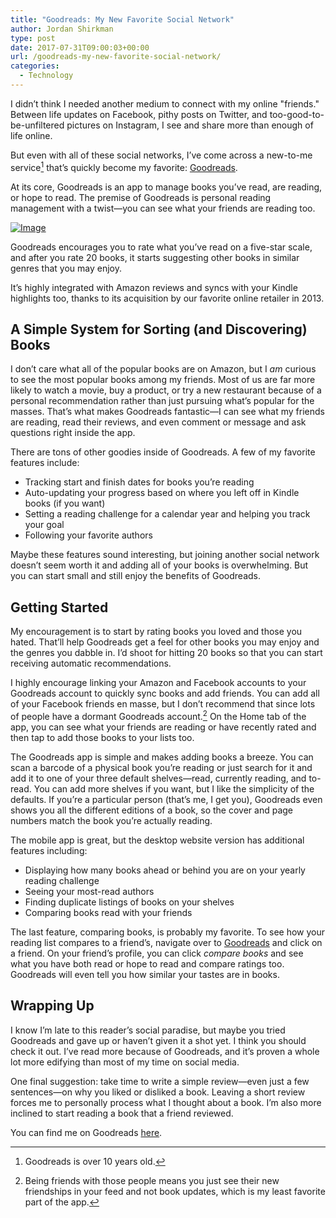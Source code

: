 ```yaml
---
title: "Goodreads: My New Favorite Social Network"
author: Jordan Shirkman
type: post
date: 2017-07-31T09:00:03+00:00
url: /goodreads-my-new-favorite-social-network/
categories:
  - Technology
---
```


I didn’t think I needed another medium to connect with my online "friends." Between life updates on Facebook, pithy posts on Twitter, and too-good-to-be-unfiltered pictures on Instagram, I see and share more than enough of life online.

But even with all of these social networks, I’ve come across a new-to-me service[^1] that’s quickly become my favorite: [Goodreads](https://www.goodreads.com).

At its core, Goodreads is an app to manage books you’ve read, are reading, or hope to read. The premise of Goodreads is personal reading management with a twist—you can see what your friends are reading too.

[![Image](/images/goodreads-screenshots.jpeg)](https://www.goodreads.com)

Goodreads encourages you to rate what you’ve read on a five-star scale, and after you rate 20 books, it starts suggesting other books in similar genres that you may enjoy.

It’s highly integrated with Amazon reviews and syncs with your Kindle highlights too, thanks to its acquisition by our favorite online retailer in 2013.

## A Simple System for Sorting (and Discovering) Books

I don’t care what all of the popular books are on Amazon, but I _am_ curious to see the most popular books among my friends. Most of us are far more likely to watch a movie, buy a product, or try a new restaurant because of a personal recommendation rather than just pursuing what’s popular for the masses. That’s what makes Goodreads fantastic—I can see what my friends are reading, read their reviews, and even comment or message and ask questions right inside the app.

There are tons of other goodies inside of Goodreads. A few of my favorite features include:

- Tracking start and finish dates for books you’re reading
- Auto-updating your progress based on where you left off in Kindle books (if you want)
- Setting a reading challenge for a calendar year and helping you track your goal
- Following your favorite authors

Maybe these features sound interesting, but joining another social network doesn’t seem worth it and adding all of your books is overwhelming. But you can start small and still enjoy the benefits of Goodreads.

## Getting Started

My encouragement is to start by rating books you loved and those you hated. That’ll help Goodreads get a feel for other books you may enjoy and the genres you dabble in. I’d shoot for hitting 20 books so that you can start receiving automatic recommendations.

I highly encourage linking your Amazon and Facebook accounts to your Goodreads account to quickly sync books and add friends. You can add all of your Facebook friends en masse, but I don’t recommend that since lots of people have a dormant Goodreads account.[^2] On the Home tab of the app, you can see what your friends are reading or have recently rated and then tap to add those books to your lists too.

The Goodreads app is simple and makes adding books a breeze. You can scan a barcode of a physical book you’re reading or just search for it and add it to one of your three default shelves—read, currently reading, and to-read. You can add more shelves if you want, but I like the simplicity of the defaults. If you’re a particular person (that’s me, I get you), Goodreads even shows you all the different editions of a book, so the cover and page numbers match the book you’re actually reading.

The mobile app is great, but the desktop website version has additional features including:

- Displaying how many books ahead or behind you are on your yearly reading challenge
- Seeing your most-read authors
- Finding duplicate listings of books on your shelves
- Comparing books read with your friends

The last feature, comparing books, is probably my favorite. To see how your reading list compares to a friend’s, navigate over to [Goodreads](https://www.goodreads.com) and click on a friend. On your friend’s profile, you can click _compare books_ and see what you have both read or hope to read and compare ratings too. Goodreads will even tell you how similar your tastes are in books.

## Wrapping Up

I know I’m late to this reader’s social paradise, but maybe you tried Goodreads and gave up or haven’t given it a shot yet. I think you should check it out. I’ve read more because of Goodreads, and it’s proven a whole lot more edifying than most of my time on social media.

One final suggestion: take time to write a simple review—even just a few sentences—on why you liked or disliked a book. Leaving a short review forces me to personally process what I thought about a book. I’m also more inclined to start reading a book that a friend reviewed.

You can find me on Goodreads [here](https://www.goodreads.com/user/show/17519772-jordan-shirkman).

[^1]: Goodreads is over 10 years old.
[^2]: Being friends with those people means you just see their new friendships in your feed and not book updates, which is my least favorite part of the app.